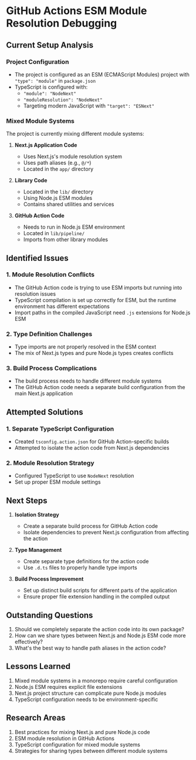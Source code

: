 # GitHub Actions ESM Module Resolution Debugging

## Current Setup Analysis

### Project Configuration
- The project is configured as an ESM (ECMAScript Modules) project with `"type": "module"` in `package.json`
- TypeScript is configured with:
  - `"module": "NodeNext"`
  - `"moduleResolution": "NodeNext"`
  - Targeting modern JavaScript with `"target": "ESNext"`

### Mixed Module Systems
The project is currently mixing different module systems:
1. **Next.js Application Code**
   - Uses Next.js's module resolution system
   - Uses path aliases (e.g., `@/*`)
   - Located in the `app/` directory

2. **Library Code**
   - Located in the `lib/` directory
   - Using Node.js ESM modules
   - Contains shared utilities and services

3. **GitHub Action Code**
   - Needs to run in Node.js ESM environment
   - Located in `lib/pipeline/`
   - Imports from other library modules

## Identified Issues

### 1. Module Resolution Conflicts
- The GitHub Action code is trying to use ESM imports but running into resolution issues
- TypeScript compilation is set up correctly for ESM, but the runtime environment has different expectations
- Import paths in the compiled JavaScript need `.js` extensions for Node.js ESM

### 2. Type Definition Challenges
- Type imports are not properly resolved in the ESM context
- The mix of Next.js types and pure Node.js types creates conflicts

### 3. Build Process Complications
- The build process needs to handle different module systems
- The GitHub Action code needs a separate build configuration from the main Next.js application

## Attempted Solutions

### 1. Separate TypeScript Configuration
- Created `tsconfig.action.json` for GitHub Action-specific builds
- Attempted to isolate the action code from Next.js dependencies

### 2. Module Resolution Strategy
- Configured TypeScript to use `NodeNext` resolution
- Set up proper ESM module settings

## Next Steps

1. **Isolation Strategy**
   - Create a separate build process for GitHub Action code
   - Isolate dependencies to prevent Next.js configuration from affecting the action

2. **Type Management**
   - Create separate type definitions for the action code
   - Use `.d.ts` files to properly handle type imports

3. **Build Process Improvement**
   - Set up distinct build scripts for different parts of the application
   - Ensure proper file extension handling in the compiled output

## Outstanding Questions

1. Should we completely separate the action code into its own package?
2. How can we share types between Next.js and Node.js ESM code more effectively?
3. What's the best way to handle path aliases in the action code?

## Lessons Learned

1. Mixed module systems in a monorepo require careful configuration
2. Node.js ESM requires explicit file extensions
3. Next.js project structure can complicate pure Node.js modules
4. TypeScript configuration needs to be environment-specific

## Research Areas

1. Best practices for mixing Next.js and pure Node.js code
2. ESM module resolution in GitHub Actions
3. TypeScript configuration for mixed module systems
4. Strategies for sharing types between different module systems
